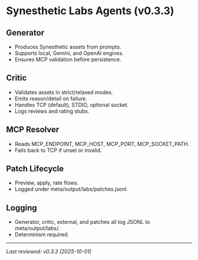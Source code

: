 # Synesthetic Labs Agents (v0.3.3)

## Generator
- Produces Synesthetic assets from prompts.
- Supports local, Gemini, and OpenAI engines.
- Ensures MCP validation before persistence.

## Critic
- Validates assets in strict/relaxed modes.
- Emits reason/detail on failure.
- Handles TCP (default), STDIO, optional socket.
- Logs reviews and rating stubs.

## MCP Resolver
- Reads MCP_ENDPOINT, MCP_HOST, MCP_PORT, MCP_SOCKET_PATH.
- Falls back to TCP if unset or invalid.

## Patch Lifecycle
- Preview, apply, rate flows.
- Logged under meta/output/labs/patches.jsonl.

## Logging
- Generator, critic, external, and patches all log JSONL to meta/output/labs/.
- Determinism required.

---

_Last reviewed: v0.3.3 (2025-10-01)_
